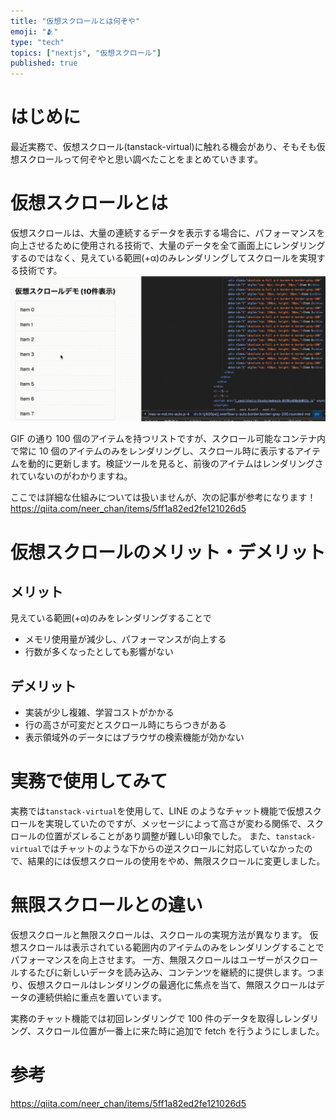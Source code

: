 ```yaml
---
title: "仮想スクロールとは何ぞや"
emoji: "🫂"
type: "tech"
topics: ["nextjs", "仮想スクロール"]
published: true
---
```


# はじめに

最近実務で、仮想スクロール(tanstack-virtual)に触れる機会があり、そもそも仮想スクロールって何ぞやと思い調べたことをまとめていきます。

# 仮想スクロールとは

仮想スクロールは、大量の連続するデータを表示する場合に、パフォーマンスを向上させるために使用される技術で、大量のデータを全て画面上にレンダリングするのではなく、見えている範囲(+α)のみレンダリングしてスクロールを実現する技術です。
![](/images/fb277c0a7cac5c/6b65d33c-6a62-41c0-a6d6-226d70787cc4.gif)

GIF の通り 100 個のアイテムを持つリストですが、スクロール可能なコンテナ内で常に 10 個のアイテムのみをレンダリングし、スクロール時に表示するアイテムを動的に更新します。検証ツールを見ると、前後のアイテムはレンダリングされていないのがわかりますね。

ここでは詳細な仕組みについては扱いませんが、次の記事が参考になります！
https://qiita.com/neer_chan/items/5ff1a82ed2fe121026d5

# 仮想スクロールのメリット・デメリット

## メリット

見えている範囲(+α)のみをレンダリングすることで

- メモリ使用量が減少し、パフォーマンスが向上する
- 行数が多くなったとしても影響がない

## デメリット

- 実装が少し複雑、学習コストがかかる
- 行の高さが可変だとスクロール時にちらつきがある
- 表示領域外のデータにはブラウザの検索機能が効かない

# 実務で使用してみて

実務では`tanstack-virtual`を使用して、LINE のようなチャット機能で仮想スクロールを実現していたのですが、メッセージによって高さが変わる関係で、スクロールの位置がズレることがあり調整が難しい印象でした。
また、`tanstack-virtual`ではチャットのような下からの逆スクロールに対応していなかったので、結果的には仮想スクロールの使用をやめ、無限スクロールに変更しました。

# 無限スクロールとの違い

仮想スクロールと無限スクロールは、スクロールの実現方法が異なります。
仮想スクロールは表示されている範囲内のアイテムのみをレンダリングすることでパフォーマンスを向上させます。
一方、無限スクロールはユーザーがスクロールするたびに新しいデータを読み込み、コンテンツを継続的に提供します。つまり、仮想スクロールはレンダリングの最適化に焦点を当て、無限スクロールはデータの連続供給に重点を置いています。

実務のチャット機能では初回レンダリングで 100 件のデータを取得しレンダリング、スクロール位置が一番上に来た時に追加で fetch を行うようにしました。

# 参考

https://qiita.com/neer_chan/items/5ff1a82ed2fe121026d5
